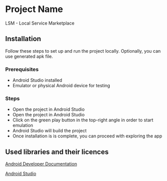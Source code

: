 # Project Name

LSM - Local Service Marketplace 

## Installation

Follow these steps to set up and run the project locally. Optionally, you can use generated apk file. 

### Prerequisites

- Android Studio installed
- Emulator or physical Android device for testing

### Steps
<ul>
  <li>Open the project in Android Studio</li>
  <li>Open the project in Android Studio</li>
  <li>Click on the green play button in the top-right angle in order to start emulation</li>
  <li>Android Studio will build the project</li>
  <li>Once installation is is complete, you can proceed with exploring the app</li>
</ul>

## Used libraries and their licences 

[Android Developer Documentation](https://developer.android.com/)


[Android Studio](https://developer.android.com/studio?gclid=CjwKCAiA1fqrBhA1EiwAMU5m_7qVts21JsYNqFkg7BrjoDntP3eS6mD1SA5Tkyf9U97mPMcCRDE8OBoCn5EQAvD_BwE&gclsrc=aw.ds)
